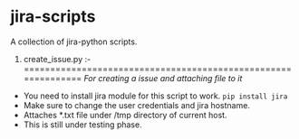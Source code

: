 jira-scripts
============

A collection of jira-python scripts.

1. create_issue.py :-
==============================================================
*For creating a issue and attaching file to it*
- You need to install jira module for this script to work. `pip install jira`
- Make sure to change the user credentials and jira hostname.
- Attaches *.txt file under /tmp directory of current host.
- This is still under testing phase. 
